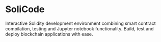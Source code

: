 # SoliCode
Interactive Solidity development environment combining smart contract compilation, testing and Jupyter notebook functionality.  Build, test and deploy blockchain applications with ease.

